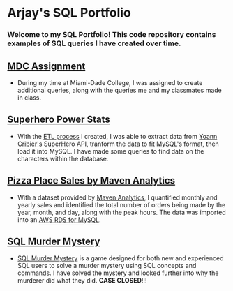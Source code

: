 # Arjay's SQL Portfolio

### Welcome to my SQL Portfolio! This code repository contains examples of SQL queries I have created over time.

## [MDC Assignment](https://github.com/arjayjean/SQL-Portfolio/blob/main/mdc_a6_assignment.sql "MDC Assignment SQL Queries")
* During my time at Miami-Dade College, I was assigned to create additional queries, along with the queries me and my classmates made in class.


## [Superhero Power Stats](https://github.com/arjayjean/SQL-Portfolio/blob/main/superhero_power_stat.sql "SuperHero Power Stat SQL Queries")
* With the [ETL process](https://github.com/arjayjean/superhero_power_stat "SuperHero Power Stat ETL") I created, I was able to extract data from [Yoann Cribier's](https://akabab.github.io/superhero-api/api/ "SuperHero API") SuperHero API, tranform the data to fit MySQL's format, then load it into MySQL. I have made some queries to find data on the characters within the database.

## [Pizza Place Sales by Maven Analytics](https://github.com/arjayjean/SQL-Portfolio/blob/main/pizza_place_sales.sql "Pizza Place Sales")
* With a dataset provided by [Maven Analytics](https://www.mavenanalytics.io/data-playground "Maven Analytics' Data Playground"), I quantified monthly and yearly sales and identified the total number of orders being made by the year, month, and day, along with the peak hours. The data was imported into an [AWS RDS for MySQL](https://aws.amazon.com/rds/mysql/ "RDS for MySQL").

## [SQL Murder Mystery](https://github.com/arjayjean/SQL-Portfolio/blob/main/sql_murder_mystery.sql "SQL Murder Mystery")
* [SQL Murder Mystery](https://mystery.knightlab.com/ "SQL Murder Mystery") is a game designed for both new and experienced SQL users to solve a murder mystery using SQL concepts and commands. I have solved the mystery and looked further into why the murderer did what they did. **CASE CLOSED**!!!
